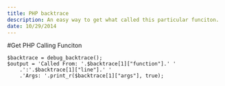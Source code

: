 ```yaml
---
title: PHP backtrace
description: An easy way to get what called this particular funciton.
date: 10/29/2014
---
```


#Get PHP Calling Funciton

	$backtrace = debug_backtrace();
	$output = 'Called From: '.$backtrace[1]["function"].' '
		.':'.$backtrace[1]["line"].' '
		.'Args: '.print_r($backtrace[1]["args"], true);